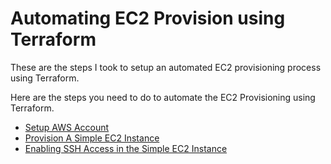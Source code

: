 # Automating EC2 Provision using Terraform

These are the steps I took to setup an automated EC2 provisioning process using Terraform.

Here are the steps you need to do to automate the EC2 Provisioning using Terraform.

- [Setup AWS Account](docs/setup-aws-account.md)
- [Provision A Simple EC2 Instance](docs/simple-server.md)
- [Enabling SSH Access in the Simple EC2 Instance](docs/simple-server-with-ssh.md)
